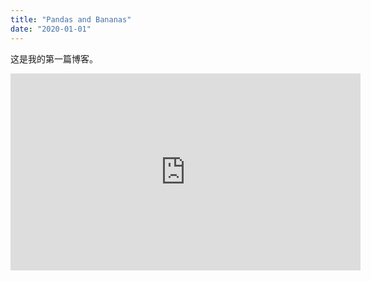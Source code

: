 ```yaml
---
title: "Pandas and Bananas"
date: "2020-01-01"
---
```


这是我的第一篇博客。

<iframe width="560" height="315" src="https://www.youtube.com/embed/4SZl1r2O_bY" frameborder="0" allowfullscreen></iframe>
